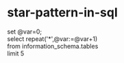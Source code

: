 # star-pattern-in-sql
set @var=0;<br>
select repeat('*',@var:=@var+1)<br>
from information_schema.tables<br>
limit 5
